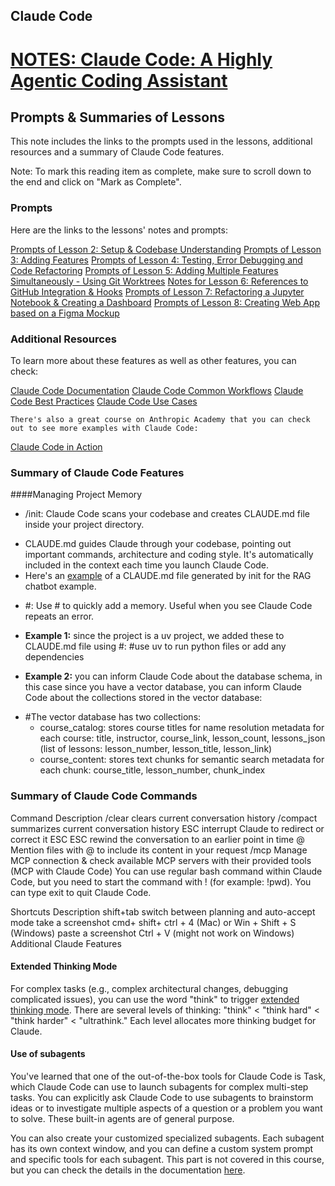 ## Claude Code


# [NOTES: Claude Code: A Highly Agentic Coding Assistant](https://learn.deeplearning.ai/courses/claude-code-a-highly-agentic-coding-assistant/)

## Prompts & Summaries of Lessons
This note includes the links to the prompts used in the lessons, additional resources and a summary of Claude Code features.

Note: To mark this reading item as complete, make sure to scroll down to the end and click on "Mark as Complete".

### Prompts
Here are the links to the lessons' notes and prompts:

[Prompts of Lesson 2: Setup & Codebase Understanding](https://github.com/https-deeplearning-ai/sc-claude-code-files/blob/main/reading_notes/L2_notes.md)
[Prompts of Lesson 3: Adding Features](https://github.com/https-deeplearning-ai/sc-claude-code-files/blob/main/reading_notes/L3_notes.md)
[Prompts of Lesson 4: Testing, Error Debugging and Code Refactoring](https://github.com/https-deeplearning-ai/sc-claude-code-files/blob/main/reading_notes/L4_notes.md)
[Prompts of Lesson 5: Adding Multiple Features Simultaneously - Using Git Worktrees](https://github.com/https-deeplearning-ai/sc-claude-code-files/blob/main/reading_notes/L5_notes.md)
[Notes for Lesson 6: References to GitHub Integration & Hooks](https://github.com/https-deeplearning-ai/sc-claude-code-files/blob/main/reading_notes/L6_notes.md)
[Prompts of Lesson 7: Refactoring a Jupyter Notebook & Creating a Dashboard](https://github.com/https-deeplearning-ai/sc-claude-code-files/blob/main/reading_notes/L7_notes.md)
[Prompts of Lesson 8: Creating Web App based on a Figma Mockup](https://github.com/https-deeplearning-ai/sc-claude-code-files/blob/main/reading_notes/L8_notes.md)

### Additional Resources
To learn more about these features as well as other features, you can check:

[Claude Code Documentation](https://docs.anthropic.com/en/docs/claude-code/overview)
[Claude Code Common Workflows](https://docs.anthropic.com/en/docs/claude-code/common-workflows)
[Claude Code Best Practices](https://www.anthropic.com/engineering/claude-code-best-practices)
[Claude Code Use Cases](https://www.anthropic.com/news/how-anthropic-teams-use-claude-code)

    There's also a great course on Anthropic Academy that you can check out to see more examples with Claude Code:

[Claude Code in Action](https://anthropic.skilljar.com/claude-code-in-action)

### Summary of Claude Code Features

####Managing Project Memory

* /init: Claude Code scans your codebase and creates CLAUDE.md file inside your project directory.

- CLAUDE.md guides Claude through your codebase, pointing out important commands, architecture and coding style. It's automatically included in the context each time you launch Claude Code.
- Here's an [example](https://github.com/https-deeplearning-ai/ragchatbot-codebase/blob/main/CLAUDE.md) of a CLAUDE.md file generated by init for the RAG chatbot example.

* #: Use # to quickly add a memory. Useful when you see Claude Code repeats an error.

* **Example 1:** since the project is a uv project, we added these to CLAUDE.md file using #:
#use uv to run python files or add any dependencies

* **Example 2:** you can inform Claude Code about the database schema, in this case since you have a vector database, you can inform Claude Code about the collections stored in the vector database:

- #The vector database has two collections:
  * course_catalog:
stores course titles for name resolution
metadata for each course: title, instructor, course_link, lesson_count, lessons_json (list of lessons: lesson_number, lesson_title, lesson_link)
  * course_content:
stores text chunks for semantic search
metadata for each chunk: course_title, lesson_number, chunk_index

### Summary of Claude Code Commands

Command	Description
/clear	clears current conversation history
/compact	summarizes current conversation history
ESC	interrupt Claude to redirect or correct it
ESC ESC	rewind the conversation to an earlier point in time
@	Mention files with @ to include its content in your request
/mcp	Manage MCP connection & check available MCP servers with their provided tools (MCP with Claude Code)
You can use regular bash command within Claude Code, but you need to start the command with ! (for example: !pwd). You can type exit to quit Claude Code.

Shortcuts	Description
shift+tab	switch between planning and auto-accept mode
take a screenshot	cmd+ shift+ ctrl + 4 (Mac) or Win + Shift + S (Windows)
paste a screenshot	Ctrl + V (might not work on Windows)
Additional Claude Features

#### Extended Thinking Mode

For complex tasks (e.g., complex architectural changes, debugging complicated issues), you can use the word "think" to trigger [extended thinking mode](https://docs.anthropic.com/en/docs/claude-code/common-workflows#use-extended-thinking). There are several levels of thinking: "think" < "think hard" < "think harder" < "ultrathink." Each level allocates more thinking budget for Claude.

#### Use of subagents

You've learned that one of the out-of-the-box tools for Claude Code is Task, which Claude Code can use to launch subagents for complex multi-step tasks. You can explicitly ask Claude Code to use subagents to brainstorm ideas or to investigate multiple aspects of a question or a problem you want to solve. These built-in agents are of general purpose.

You can also create your customized specialized subagents. Each subagent has its own context window, and you can define a custom system prompt and specific tools for each subagent. This part is not covered in this course, but you can check the details in the documentation [here](https://docs.anthropic.com/en/docs/claude-code/sub-agents).